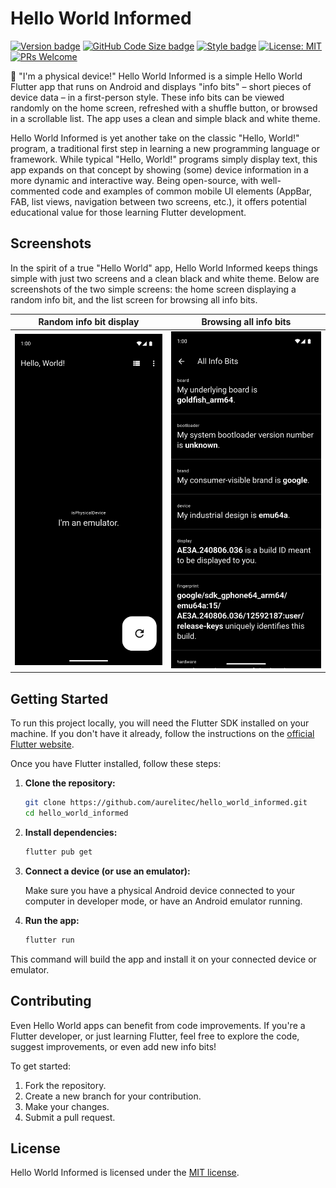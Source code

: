 # Hello World Informed

[![Version badge](https://img.shields.io/github/v/tag/aurelitec/hello_world_informed?color=forestgreen&label=version)](https://github.com/aurelitec/hello_world_informed)
[![GitHub Code Size badge](https://img.shields.io/github/languages/code-size/aurelitec/hello_world_informed)](https://github.com/aurelitec/hello_world_informed)
[![Style badge](https://img.shields.io/badge/style-flutter__lints-4BC0F5.svg)](https://pub.dev/packages/flutter_lints)
[![License: MIT](https://img.shields.io/badge/License-MIT-yellow)](LICENSE)
[![PRs Welcome](https://img.shields.io/badge/PRs-welcome-green)](https://github.com/aurelitec/hello_world_informed/pulls)

📱 "I'm a physical device!" Hello World Informed is a simple Hello World Flutter app that runs on Android and displays "info bits" – short pieces of device data – in a first-person style. These info bits can be viewed randomly on the home screen, refreshed with a shuffle button, or browsed in a scrollable list. The app uses a clean and simple black and white theme.

Hello World Informed is yet another take on the classic "Hello, World!" program, a traditional first step in learning a new programming language or framework. While typical "Hello, World!" programs simply display text, this app expands on that concept by showing (some) device information in a more dynamic and interactive way. Being open-source, with well-commented code and examples of common mobile UI elements (AppBar, FAB, list views, navigation between two screens, etc.), it offers potential educational value for those learning Flutter development.

## Screenshots

In the spirit of a true "Hello World" app, Hello World Informed keeps things simple with just two screens and a clean black and white theme. Below are screenshots of the two simple screens: the home screen displaying a random info bit, and the list screen for browsing all info bits.

| Random info bit display | Browsing all info bits |
| ----------- | -------------------- | 
| ![Hello World Informed home screen](repo-assets/hello-world-informed-home-screenshot.png) | ![Hello World Informed info bit list screen](repo-assets/hello-world-informed-info-bit-list-screenshot.png) |


## Getting Started

To run this project locally, you will need the Flutter SDK installed on your machine.  If you don't have it already, follow the instructions on the [official Flutter website](https://docs.flutter.dev/get-started/install).

Once you have Flutter installed, follow these steps:

1. **Clone the repository:**

   ```bash
   git clone https://github.com/aurelitec/hello_world_informed.git
   cd hello_world_informed
   ```
2. **Install dependencies:**

    ```bash
    flutter pub get
    ```

3. **Connect a device (or use an emulator):**

    Make sure you have a physical Android device connected to your computer in developer mode, or have an Android emulator running.

4. **Run the app:**

    ```bash
    flutter run
    ```

This command will build the app and install it on your connected device or emulator.

## Contributing

Even Hello World apps can benefit from code improvements. If you're a Flutter developer, or just learning Flutter, feel free to explore the code, suggest improvements, or even add new info bits!

To get started:

1. Fork the repository.
2. Create a new branch for your contribution.
3. Make your changes.
4. Submit a pull request.

## License

Hello World Informed is licensed under the [MIT license](LICENSE).
